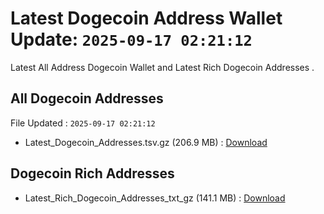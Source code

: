 # Latest Dogecoin Address Wallet Update: `2025-09-17 02:21:12`

Latest All Address Dogecoin Wallet and Latest Rich Dogecoin Addresses .

## All Dogecoin Addresses

File Updated : `2025-09-17 02:21:12`

- Latest_Dogecoin_Addresses.tsv.gz (206.9 MB) : [Download](https://github.com/Pymmdrza/Rich-Address-Wallet/releases/tag/Dogecoin)

## Dogecoin Rich Addresses

- Latest_Rich_Dogecoin_Addresses_txt_gz (141.1 MB) : [Download](https://github.com/Pymmdrza/Rich-Address-Wallet/releases/tag/Dogecoin)
